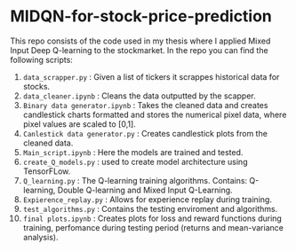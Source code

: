# MIDQN-for-stock-price-prediction

This repo consists of the code used in my thesis where I applied Mixed Input Deep Q-learning to the stockmarket. In the repo you can find the following scripts:

1) `data_scrapper.py` : Given a list of tickers it scrappes historical data for stocks. 
2) `data_cleaner.ipynb` : Cleans the data outputted by the scapper.
3) `Binary data generator.ipynb` : Takes the cleaned data and creates candlestick charts formatted and stores the numerical pixel data, where pixel values are scaled to [0,1].
4) `Canlestick data generator.py` : Creates candlestick plots from the cleaned data. 
5) `Main_script.ipynb` : Here the models are trained and tested.
6) `create_Q_models.py` : used to create model architecture using TensorFLow.
7) `Q_learning.py` : The Q-learning training algorithms. Contains: Q-learning, Double Q-learning and Mixed Input Q-Learning.
8) `Expierence_replay.py` : Allows for experience replay during training.
9) `test_algorithms.py` : Contains the testing enviroment and algorithms.
10) `final plots.ipynb` : Creates plots for loss and reward functions during training, perfomance during testing period (returns and mean-variance analysis).
